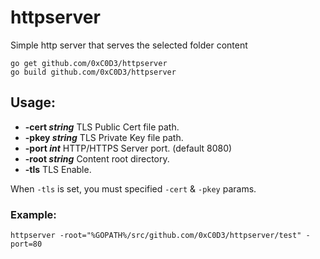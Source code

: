 # httpserver
Simple http server that serves the selected folder content

    go get github.com/0xC0D3/httpserver
    go build github.com/0xC0D3/httpserver

## Usage:
- **-cert _string_** TLS Public Cert file path.
- **-pkey _string_** TLS Private Key file path.
- **-port _int_** HTTP/HTTPS Server port. (default 8080)
- **-root _string_** Content root directory.
- **-tls** TLS Enable.

When `-tls` is set, you must specified `-cert` & `-pkey` params. 

### Example:
    httpserver -root="%GOPATH%/src/github.com/0xC0D3/httpserver/test" -port=80
